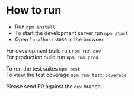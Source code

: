# How to run

* Run `npm install`
* To start the development server run `npm start`
* Open `localhost:8080` in the browser

For development build run `npm run dev`\
For production build run `npm run prod`

To run the test suites `npm test`\
To view the test coverage `npm run test:coverage`

Please send PR against the `dev` branch.